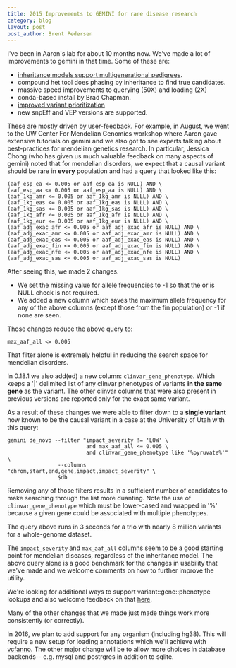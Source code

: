 ```yaml
---
title: 2015 Improvements to GEMINI for rare disease research
category: blog
layout: post
post_author: Brent Pedersen
---
```

I've been in Aaron's lab for about 10 months now. We've made a lot of improvements
to gemini in that time. Some of these are:

+ [inheritance models support multigenerational pedigrees](https://github.com/brentp/inheritance).
+ compound het tool does phasing by inheritance to find true candidates.
+ massive speed improvements to querying (50X) and loading (2X)
+ conda-based install by Brad Chapman.
+ [improved variant prioritization](https://github.com/brentp/geneimpacts)
+ new snpEff and VEP versions are supported.

These are mostly driven by user-feedback. For example, in August, we went to the
UW Center For Mendelian Genomics workshop where Aaron gave extensive tutorials on
gemini and we also got to see experts talking about best-practices for mendelian
genetics research. In particular, Jessica Chong (who has given us much valuable
feedback on many aspects of gemini) noted that for mendelian disorders,
we expect that a causal variant should be rare in **every** population and had a
query that looked like this:

```
(aaf_esp_ea <= 0.005 or aaf_esp_ea is NULL) AND \
(aaf_esp_aa <= 0.005 or aaf_esp_aa is NULL) AND \
(aaf_1kg_amr <= 0.005 or aaf_1kg_amr is NULL) AND \
(aaf_1kg_eas <= 0.005 or aaf_1kg_eas is NULL) AND \
(aaf_1kg_sas <= 0.005 or aaf_1kg_sas is NULL) AND \
(aaf_1kg_afr <= 0.005 or aaf_1kg_afr is NULL) AND \
(aaf_1kg_eur <= 0.005 or aaf_1kg_eur is NULL) AND \
(aaf_adj_exac_afr <= 0.005 or aaf_adj_exac_afr is NULL) AND \
(aaf_adj_exac_amr <= 0.005 or aaf_adj_exac_amr is NULL) AND \
(aaf_adj_exac_eas <= 0.005 or aaf_adj_exac_eas is NULL) AND \
(aaf_adj_exac_fin <= 0.005 or aaf_adj_exac_fin is NULL) AND \
(aaf_adj_exac_nfe <= 0.005 or aaf_adj_exac_nfe is NULL) AND \
(aaf_adj_exac_sas <= 0.005 or aaf_adj_exac_sas is NULL) 
```

After seeing this, we made 2 changes.
+ We set the missing value for allele frequencies to -1 so that the or is NULL check is not required.
+ We added a new column which saves the maximum allele frequency for any of the above columns (except those from the
  fin population) or -1 if none are seen.

Those changes reduce the above query to:

```
max_aaf_all <= 0.005
```

That filter alone is extremely helpful in reducing the search space for mendelian disorders.

In 0.18.1 we also add(ed) a new column: `clinvar_gene_phenotype`. Which keeps a '|' delimited list
of any clinvar phenotypes of variants **in the same gene** as the variant. The other clinvar columns
that were also present in previous versions are reported only for the exact same variant.

As a result of these changes we were able to filter down to a **single variant** now known to be the
causal variant in a case at the University of Utah with this query:

```
gemini de_novo --filter "impact_severity != 'LOW' \
                         and max_aaf_all <= 0.005 \
                         and clinvar_gene_phenotype like '%pyruvate%'" \
                --columns "chrom,start,end,gene,impact,impact_severity" \
                $db
```

Removing any of those filters results in a sufficient number of candidates to make searching through
the list more duanting. Note the use of `clinvar_gene_phenotype` which must be lower-cased
and wrapped in '%' because a given gene could be associated with multiple phenotypes.

The query above runs in 3 seconds for a trio with nearly 8 million variants for a whole-genome dataset.

The `impact_severity` and `max_aaf_all` columns seem to be a good starting point for mendelian diseases,
regardless of the inheritance model. The above query alone is a good benchmark for the changes in usability
that we've made and we welcome comments on how to further improve the utility.

We're looking for additional ways to support variant::gene::phenotype lookups and also welcome feedback on
that [here](https://github.com/arq5x/gemini/issues/571).

Many of the other changes that we made just made things work more consistently (or correctly).

In 2016, we plan to add support for any organism (including hg38). This will require a new setup for loading annotations
which we'll achieve with [vcfanno](https://github.com/brentp/vcfanno). 
The other major change will be to allow more choices in database backends-- e.g. mysql and postrgres in addition to
sqlite.


